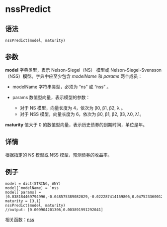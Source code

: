 # nssPredict

## 语法

`nssPredict(model, maturity)`

## 参数

**model** 字典类型，表示 Nelson-Siegel（NS） 模型或 Nelson-Siegel-Svensson（NSS）模型。字典中应至少包含
*modelName* 和 *params* 两个成员：

* modelName 字符串类型，必须为 “ns” 或 “nss” 。
* params 数值型向量，表示模型的参数：

  + 对于 NS 模型，向量长度为 4，依次为 β0, β1,
    β2, λ 。
  + 对于 NSS 模型，向量长度为 6，依次为 β0, β1,
    β2, β3,
    λ0, λ1。

**maturity** 值大于 0 的数值型向量，表示历史债券的到期时间，单位是年。

## 详情

根据指定的 NS 模型或 NSS 模型，预测债券的收益率。

## 例子

```
model = dict(STRING, ANY)
model[`modelName] = `nss
model[`params] = [0.038184469794996,-0.048575389082029,-0.022287414169806,0.047523360012739,1.873046195772644,0.161159907274023]
maturity = [3,1]
nssPredict(model, maturity)
//output: [0.009904201306,0.003891991292041]
```

相关函数：[nss](nss.md)

